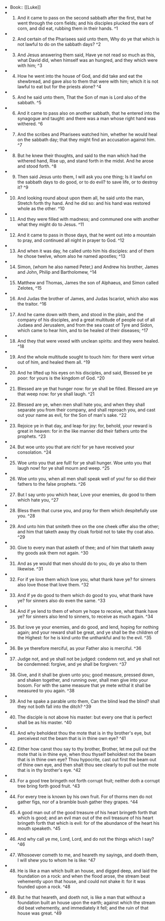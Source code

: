 - Book:: [[Luke]]
- 1. And it came to pass on the second sabbath after the first, that he went through the corn fields; and his disciples plucked the ears of corn, and did eat, rubbing them in their hands. ^1
- 2. And certain of the Pharisees said unto them, Why do ye that which is not lawful to do on the sabbath days? ^2
- 3. And Jesus answering them said, Have ye not read so much as this, what David did, when himself was an hungred, and they which were with him; ^3
- 4. How he went into the house of God, and did take and eat the shewbread, and gave also to them that were with him; which it is not lawful to eat but for the priests alone? ^4
- 5. And he said unto them, That the Son of man is Lord also of the sabbath. ^5
- 6. And it came to pass also on another sabbath, that he entered into the synagogue and taught: and there was a man whose right hand was withered. ^6
- 7. And the scribes and Pharisees watched him, whether he would heal on the sabbath day; that they might find an accusation against him. ^7
- 8. But he knew their thoughts, and said to the man which had the withered hand, Rise up, and stand forth in the midst. And he arose and stood forth. ^8
- 9. Then said Jesus unto them, I will ask you one thing; Is it lawful on the sabbath days to do good, or to do evil? to save life, or to destroy it? ^9
- 10. And looking round about upon them all, he said unto the man, Stretch forth thy hand. And he did so: and his hand was restored whole as the other. ^10
- 11. And they were filled with madness; and communed one with another what they might do to Jesus. ^11
- 12. And it came to pass in those days, that he went out into a mountain to pray, and continued all night in prayer to God. ^12
- 13. And when it was day, he called unto him his disciples: and of them he chose twelve, whom also he named apostles; ^13
- 14. Simon, (whom he also named Peter,) and Andrew his brother, James and John, Philip and Bartholomew, ^14
- 15. Matthew and Thomas, James the son of Alphaeus, and Simon called Zelotes, ^15
- 16. And Judas the brother of James, and Judas Iscariot, which also was the traitor. ^16
- 17. And he came down with them, and stood in the plain, and the company of his disciples, and a great multitude of people out of all Judaea and Jerusalem, and from the sea coast of Tyre and Sidon, which came to hear him, and to be healed of their diseases; ^17
- 18. And they that were vexed with unclean spirits: and they were healed. ^18
- 19. And the whole multitude sought to touch him: for there went virtue out of him, and healed them all. ^19
- 20. And he lifted up his eyes on his disciples, and said, Blessed be ye poor: for yours is the kingdom of God. ^20
- 21. Blessed are ye that hunger now: for ye shall be filled. Blessed are ye that weep now: for ye shall laugh. ^21
- 22. Blessed are ye, when men shall hate you, and when they shall separate you from their company, and shall reproach you, and cast out your name as evil, for the Son of man's sake. ^22
- 23. Rejoice ye in that day, and leap for joy: for, behold, your reward is great in heaven: for in the like manner did their fathers unto the prophets. ^23
- 24. But woe unto you that are rich! for ye have received your consolation. ^24
- 25. Woe unto you that are full! for ye shall hunger. Woe unto you that laugh now! for ye shall mourn and weep. ^25
- 26. Woe unto you, when all men shall speak well of you! for so did their fathers to the false prophets. ^26
- 27. But I say unto you which hear, Love your enemies, do good to them which hate you, ^27
- 28. Bless them that curse you, and pray for them which despitefully use you. ^28
- 29. And unto him that smiteth thee on the one cheek offer also the other; and him that taketh away thy cloak forbid not to take thy coat also. ^29
- 30. Give to every man that asketh of thee; and of him that taketh away thy goods ask them not again. ^30
- 31. And as ye would that men should do to you, do ye also to them likewise. ^31
- 32. For if ye love them which love you, what thank have ye? for sinners also love those that love them. ^32
- 33. And if ye do good to them which do good to you, what thank have ye? for sinners also do even the same. ^33
- 34. And if ye lend to them of whom ye hope to receive, what thank have ye? for sinners also lend to sinners, to receive as much again. ^34
- 35. But love ye your enemies, and do good, and lend, hoping for nothing again; and your reward shall be great, and ye shall be the children of the Highest: for he is kind unto the unthankful and to the evil. ^35
- 36. Be ye therefore merciful, as your Father also is merciful. ^36
- 37. Judge not, and ye shall not be judged: condemn not, and ye shall not be condemned: forgive, and ye shall be forgiven: ^37
- 38. Give, and it shall be given unto you; good measure, pressed down, and shaken together, and running over, shall men give into your bosom. For with the same measure that ye mete withal it shall be measured to you again. ^38
- 39. And he spake a parable unto them, Can the blind lead the blind? shall they not both fall into the ditch? ^39
- 40. The disciple is not above his master: but every one that is perfect shall be as his master. ^40
- 41. And why beholdest thou the mote that is in thy brother's eye, but perceivest not the beam that is in thine own eye? ^41
- 42. Either how canst thou say to thy brother, Brother, let me pull out the mote that is in thine eye, when thou thyself beholdest not the beam that is in thine own eye? Thou hypocrite, cast out first the beam out of thine own eye, and then shalt thou see clearly to pull out the mote that is in thy brother's eye. ^42
- 43. For a good tree bringeth not forth corrupt fruit; neither doth a corrupt tree bring forth good fruit. ^43
- 44. For every tree is known by his own fruit. For of thorns men do not gather figs, nor of a bramble bush gather they grapes. ^44
- 45. A good man out of the good treasure of his heart bringeth forth that which is good; and an evil man out of the evil treasure of his heart bringeth forth that which is evil: for of the abundance of the heart his mouth speaketh. ^45
- 46. And why call ye me, Lord, Lord, and do not the things which I say? ^46
- 47. Whosoever cometh to me, and heareth my sayings, and doeth them, I will shew you to whom he is like: ^47
- 48. He is like a man which built an house, and digged deep, and laid the foundation on a rock: and when the flood arose, the stream beat vehemently upon that house, and could not shake it: for it was founded upon a rock. ^48
- 49. But he that heareth, and doeth not, is like a man that without a foundation built an house upon the earth; against which the stream did beat vehemently, and immediately it fell; and the ruin of that house was great. ^49
